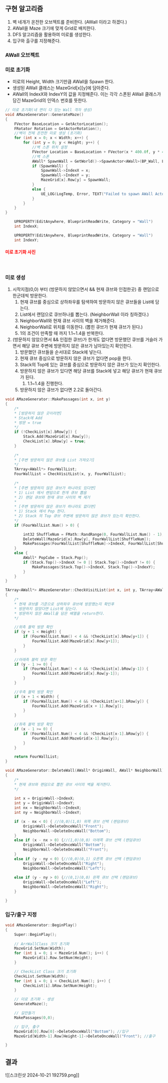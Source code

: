 <br>

## 구현 알고리즘
1) 벽 네개가 온전한 오브젝트를 준비한다. (AWall 이라고 하겠다.)
2) AWall을 Maze 크기에 맞게 Grid로 배치한다.
3) DFS 알고리즘을 활용하여 미로를 생성한다.
4) 입구와 출구를 지정해준다.

### AWall 오브젝트


### 미로 초기화
- 미로의 Height, Width 크기만큼 AWall을 Spawn 한다.
- 생성된 AWall 클래스는 MazeGrid[x][y]에 담아준다.
- AWall의 IndexX와 IndexY의 값을 지정해준다. 이는 각각 스폰된 AWall 클래스가 담긴 MazeGrid의  인덱스 번호를 뜻한다. 
``` cpp unwrap:false title:MazeGenerator.cpp hl:14-15
// 미로 초기화(네 면이 다 있는 Wall 격자 생성)
void AMazeGenerator::GenerateMaze()
{ 
    FVector BaseLocation = GetActorLocation();
    FRotator Rotation = GetActorRotation();
    //벽이 전체 온전한 미로 생성 (초기화)
    for (int x = 0; x < Width; x++) {
        for (int y = 0; y < Height; y++) {
            //벽 스폰 위치 설정
            FVector Location = BaseLocation + FVector(x * 400.0f, y * 400.0f, 0.0f);
            //벽 스폰
            AWall* SpawnWall = GetWorld()->SpawnActor<AWall>(BP_Wall, Location, Rotation);
            if (SpawnWall) { 
                SpawnWall->IndexX = x;
                SpawnWall->IndexY = y;
                MazeGrid[x].Row[y] = SpawnWall; 
            }
            else {
                UE_LOG(LogTemp, Error, TEXT("Failed to spawn AWall Actor"));
            }
        }
    }
}
```

``` cpp title:Wall.cpp
	UPROPERTY(EditAnywhere, BlueprintReadWrite, Category = "Wall")
	int IndexX; 

	UPROPERTY(EditAnywhere, BlueprintReadWrite, Category = "Wall")
	int IndexY;
```

#### <span style="color:rgb(255, 0, 0)">미로 초기화 사진</span>

<br>

### 미로 생성
1. 시작지점(0,0) 부터 (방문하지 않았으면서 && 현재 큐브와 인접한곳) 중 랜덤으로 한군데씩 방문한다.
	1. 현재 큐브를 중심으로 상하좌우를 탐색하여 방문하지 않은 큐브들을 List에 담는다.
	2. List에서 랜덤으로 큐브하나를 뽑는다. (NeighborWall 이라 칭하겠다.)
	3. NeighborWall와 현재 큐브 사이의 벽을 제거해준다.
	4. NeighborWall로 위치를 이동한다. (뽑힌 큐브가 현재 큐브가 된다.)
	5. 1의 조건이 만족할 때 까지 1.1~1.4을 반복한다.
2. (방문하지 않았으면서 && 인접한 큐브)가 한개도 없다면 방문했던 큐브를 거슬러 가면서 해당 큐브 주변에 방문하지 않은 큐브가 남아있는지 확인한다.
	1. 방문했던 큐브들을 순서대로 Stack에 넣는다.
	2. 현재 큐브 중심으로 방문하지 않은 큐브가 없다면 pop을 한다.
	3. Stack의 Top에 있는 큐브를 중심으로 방문하지 않은 큐브가 있는지 확인한다.
	4. 방문하지 않은 큐브가 있다면 해당 큐브를 Stack에 넣고 해당 큐브가 현재 큐브가 된다. 
		1. 1.1~1.4을 진행한다.
	5. 방문하지 않은 큐브가 없다면 2.2로 돌아간다.
``` cpp unwrap:false title:MazeGenerator.cpp_MakePassages() hl:17,31,32,35,37
void AMazeGenerator::MakePassages(int x, int y)
{
    /*
    * [방문하지 않은 곳이라면] 
    * Stack에 Add   
    * 방문 = true
    */
    if (!CheckList[x].bRow[y]) {  
        Stack.Add(MazeGrid[x].Row[y]); 
        CheckList[x].bRow[y] = true;
    }
    
    /*
    * [주변 방문하지 않은 큐브들 List 가져오기]
    */
    TArray<AWall*> FourWallList;
    FourWallList = CheckVisitList(x, y, FourWallList); 
   
    /*
    * [주변 방문하지 않은 큐브가 하나라도 있다면]
    * 1) List 에서 랜덤으로 한개 큐브 뽑음
    * 2) 랜덤 큐브와 현재 큐브 사이의 벽 제거
    * 
    * [주변 방문하지 않은 큐브가 하나라도 없다면]
    * 1) Stack 에서 Pop 한다.
    * 2) Stack 의 Top 큐브 주변에 방문하지 않은 큐브가 있는지 확인한다.
    */
    if (FourWallList.Num() > 0) {

        int32 ShuffleNum = FMath::RandRange(0, FourWallList.Num() - 1);
        DeleteWall(MazeGrid[x].Row[y], FourWallList[ShuffleNum]);
        MakePassages(FourWallList[ShuffleNum]->IndexX, FourWallList[ShuffleNum]->IndexY);
    }
    else {
        AWall* PopCube = Stack.Pop();
        if (Stack.Top()->IndexX != 0 || Stack.Top()->IndexY != 0) {
            MakePassages(Stack.Top()->IndexX, Stack.Top()->IndexY);
        }
    }
}
```

``` cpp unwrap:false title:MazeGenerator.cpp_CheckVisitList()
TArray<AWall*> AMazeGenerator::CheckVisitList(int x, int y, TArray<AWall*> FourWallList)
{
	/*
	* 현재 큐브를 기준으로 상하좌우 큐브에 방문했는지 확인후
	* 방문하지 않았다면 List에 담는다.
	* 방문하지 않은 AWall을 담은 배열을 return한다.
	*/

    //위측 블럭 방문 확인 
    if (y + 1 < Height) {
        if (FourWallList.Num() < 4 && !CheckList[x].bRow[y+1]) { 
            FourWallList.Add(MazeGrid[x].Row[y+1]);
        }
    }

    //아래측 블럭 방문 확인 
    if (y - 1 >= 0) {
        if (FourWallList.Num() < 4 && !CheckList[x].bRow[y-1]) { 
            FourWallList.Add(MazeGrid[x].Row[y-1]);
        }
    }

    //우측 블럭 방문 확인 
    if (x + 1 < Width) {
        if (FourWallList.Num() < 4 && !CheckList[x+1].bRow[y]) { 
            FourWallList.Add(MazeGrid[x + 1].Row[y]);
        }
    }

    //좌측 블럭 방문 확인 
    if (x - 1 >= 0) {
        if (FourWallList.Num() < 4 && !CheckList[x-1].bRow[y]) {
            FourWallList.Add(MazeGrid[x-1].Row[y]);
        }
    }

    return FourWallList;
}
```

``` cpp unwrap:false title:MazeGenerator.cpp_DeleteWall()
void AMazeGenerator::DeleteWall(AWall* OriginWall, AWall* NeighborWall) 
{
	/*
	* 현재 큐브와 랜덤으로 뽑힌 큐브 사이의 벽을 제거한다.
	*/
	
    int x = OriginWall->IndexX; 
    int y = OriginWall->IndexY;
    int nx = NeighborWall->IndexX;
    int ny = NeighborWall->IndexY;

    if (x - nx < 0) { //(0,0)(1,0) 위쪽 큐브 선택 (랜덤큐브)
        OriginWall->DeleteOnceWall("Front"); 
        NeighborWall->DeleteOnceWall("Bottom");
    }
    else if (x - nx > 0) {//(1,0)(0,0) 아래쪽 큐브 선택 (랜덤큐브)
        OriginWall->DeleteOnceWall("Bottom"); 
        NeighborWall->DeleteOnceWall("Front"); 
    }
    else if (y - ny < 0) {//(0,0)(0,1) 오른쪽 큐브 선택 (랜덤큐브)
        OriginWall->DeleteOnceWall("Right"); 
        NeighborWall->DeleteOnceWall("Left"); 
        
    else if (y - ny > 0) {//(0,1)(0,0) 왼쪽 큐브 선택 (랜덤큐브)
        OriginWall->DeleteOnceWall("Left"); 
        NeighborWall->DeleteOnceWall("Right"); 
    }

}
```

### 입구/출구 지정
``` cpp unwrap:false title:MazeGenerator.cpp_BeginPlay() hl:24-25
void AMazeGenerator::BeginPlay() 
{
	Super::BeginPlay();
	
    // ArrWallClass 크기 초기화
    MazeGrid.SetNum(Width);
    for (int i = 0; i < MazeGrid.Num(); i++) {
        MazeGrid[i].Row.SetNum(Height);
    }

    // CheckList Class 크기 초기화
    CheckList.SetNum(Width);
    for (int i = 0; i < CheckList.Num(); i++) {
        CheckList[i].bRow.SetNum(Height);
    }

    // 미로 초기화 - 생성
    GenerateMaze();

    // 길만들기
    MakePassages(0,0);

    // 입구, 출구
    MazeGrid[0].Row[0]->DeleteOnceWall("Bottom"); //입구
    MazeGrid[Width-1].Row[Height-1]->DeleteOnceWall("Front"); //출구

}
```

## 결과
![[스크린샷 2024-10-21 192759.png]]